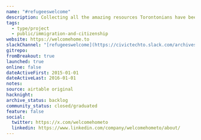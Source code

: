 ```yaml
---
name: "#refugeeswelcome"
description: Collecting all the amazing resources Torontonians have been providing our refugee community. Covering Peel, Toronto and York regions.
tags:
  - type/project
  - public/immigration-and-citizenship
website: https://welcomehome.to
slackChannel: "[refugeeswelcome](https://civictechto.slack.com/archives/C0FM2GJCB)"
gitrepo:
fromBreakout: true
launched: true
online: false
dateActiveFirst: 2015-01-01
dateActiveLast: 2016-01-01
notes:
source: airtable original
hacknight:
archive_status: backlog
community_status: closed/graduated
feature: false
social:
  twitter: https://x.com/welcomehometo
  linkedin: https://www.linkedin.com/company/welcomehometo/about/
---
```

